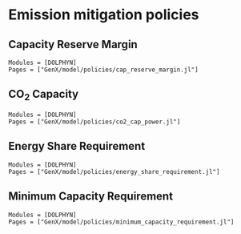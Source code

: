 # Emission mitigation policies
## Capacity Reserve Margin
```@autodocs
Modules = [DOLPHYN]
Pages = ["GenX/model/policies/cap_reserve_margin.jl"]
```

## CO$_2$ Capacity
```@autodocs
Modules = [DOLPHYN]
Pages = ["GenX/model/policies/co2_cap_power.jl"]
```

## Energy Share Requirement
```@autodocs
Modules = [DOLPHYN]
Pages = ["GenX/model/policies/energy_share_requirement.jl"]
```

## Minimum Capacity Requirement
```@autodocs
Modules = [DOLPHYN]
Pages = ["GenX/model/policies/minimum_capacity_requirement.jl"]
```

